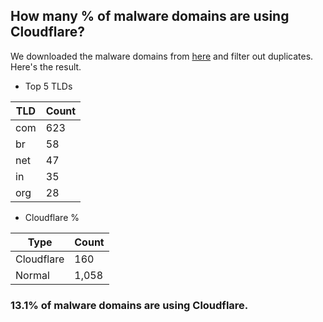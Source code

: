 ## How many % of malware domains are using Cloudflare?


We downloaded the malware domains from [here](https://urlhaus.abuse.ch) and filter out duplicates.
Here's the result.


[//]: # (start replacement)


- Top 5 TLDs

| TLD | Count |
| --- | --- |
| com | 623 |
| br | 58 |
| net | 47 |
| in | 35 |
| org | 28 |


- Cloudflare %

| Type | Count |
| --- | --- |
| Cloudflare | 160 |
| Normal | 1,058 |


### 13.1% of malware domains are using Cloudflare.